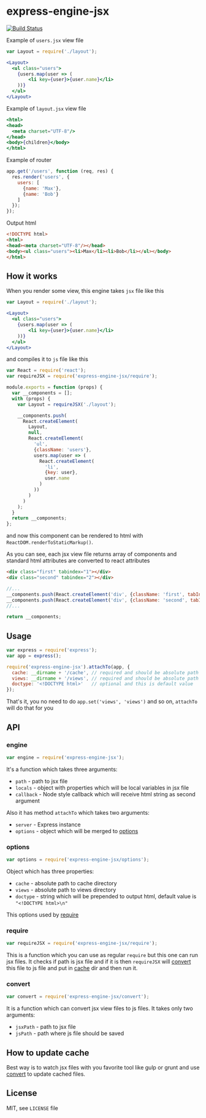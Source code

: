 # express-engine-jsx

[![Build Status](https://travis-ci.org/redexp/express-engine-jsx.svg?branch=master)](https://travis-ci.org/redexp/express-engine-jsx)

Example of `users.jsx` view file
```jsx harmony
var Layout = require('./layout');

<Layout>
  <ul class="users">
    {users.map(user => (
    	<li key={user}>{user.name}</li>
    ))}
  </ul>
</Layout>
```

Example of `layout.jsx` view file
```jsx harmony
<html>
<head>
  <meta charset="UTF-8"/>
</head>
<body>{children}</body>
</html>
```

Example of router
```javascript
app.get('/users', function (req, res) {
  res.render('users', {
    users: [
      {name: 'Max'},
      {name: 'Bob'}
    ]
  });
});
```

Output html
```html
<!DOCTYPE html>
<html>
<head><meta charset="UTF-8"/></head>
<body><ul class="users"><li>Max</li><li>Bob</li></ul></body>
</html>
```

## How it works

When you render some view, this engine takes `jsx` file like this
```jsx harmony
var Layout = require('./layout');

<Layout>
  <ul class="users">
    {users.map(user => (
    	<li key={user}>{user.name}</li>
    ))}
  </ul>
</Layout>
```

and compiles it to `js` file like this
```javascript
var React = require('react');
var requireJSX = require('express-engine-jsx/require');

module.exports = function (props) {
  var __components = [];
  with (props) {
    var Layout = requireJSX('./layout');

    __components.push(
      React.createElement(
      	Layout, 
      	null,
      	React.createElement(
      	  'ul',
      	  {className: 'users'},
      	  users.map(user => (
            React.createElement(
              'li',
              {key: user},
              user.name
            )
          ))
      	)
      )
    );
  }
  return __components;
};
```

and now this component can be rendered to html with `ReactDOM.renderToStaticMarkup()`.

As you can see, each jsx view file returns array of components and standard html attributes are converted to react attributes
```html
<div class="first" tabindex="1"></div>
<div class="second" tabindex="2"></div>
```

```javascript
//...
__components.push(React.createElement('div', {className: 'first', tabIndex: '1'}));
__components.push(React.createElement('div', {className: 'second', tabIndex: '2'}));
//...

return __components;
```

## Usage

```javascript
var express = require('express');
var app = express();

require('express-engine-jsx').attachTo(app, {
  cache: __dirname + '/cache', // required and should be absolute path to cache dir for compiled js files
  views: __dirname + '/views', // required and should be absolute path to views dir with jsx files
  doctype: '<!DOCTYPE html>'   // optional and this is default value
});
```

That's it, you no need to do `app.set('views', 'views')` and so on, `attachTo` will do that for you

## API

### engine

```javascript
var engine = require('express-engine-jsx');
```

It's a function which takes three arguments:

 * `path` - path to jsx file
 * `locals` - object with properties which will be local variables in jsx file
 * `callback` - Node style callback which will receive html string as second argument

Also it has method `attachTo` which takes two arguments:

 * `server` - Express instance
 * `options` - object which will be merged to [options](#options)

### options

```javascript
var options = require('express-engine-jsx/options');
```

Object which has three properties:

 * `cache` - absolute path to cache directory
 * `views` - absolute path to views directory
 * `doctype` - string which will be prepended to output html, default value is `"<!DOCTYPE html>\n"`

This options used by [require](#require)

### require

```javascript
var requireJSX = require('express-engine-jsx/require');
```

This is a function which you can use as regular `require` but this one can run jsx files. It checks if path is jsx file and if it is then `requireJSX` will [convert](#convert) this file to js file and put in [cache](#options) dir and then run it.

### convert

```javascript
var convert = require('express-engine-jsx/convert');
```

It is a function which can convert jsx view files to js files. It takes only two arguments:

 * `jsxPath` - path to jsx file
 * `jsPath` - path where js file should be saved
 
## How to update cache

Best way is to watch jsx files with you favorite tool like gulp or grunt and use [convert](#convert) to update cached files.

## License

MIT, see `LICENSE` file